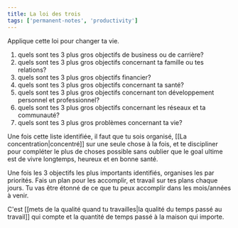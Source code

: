 ```yaml
---
title: La loi des trois
tags: ['permanent-notes', 'productivity']
---
```


Applique cette loi pour changer ta vie. 

1. quels sont tes 3 plus gros objectifs de business ou de carrière?
2. quels sont tes 3 plus gros objectifs concernant ta famille ou tes relations?
3. quels sont tes 3 plus gros objectifs financier?
4. quels sont tes 3 plus gros objectifs concernant ta santé?
5. quels sont tes 3 plus gros objectifs concernant ton développement personnel et professionnel?
6. quels sont tes 3 plus gros objectifs concernant les réseaux et ta communauté?
7. quels sont tes 3 plus gros problèmes concernant ta vie?

Une fois cette liste identifiée, il faut que tu sois organisé, [[La concentration|concentré]] sur une seule chose à la fois, et te discipliner pour compléter le plus de choses possible sans oublier que le goal ultime est de vivre longtemps, heureux et en bonne santé.

Une fois les 3 objectifs les plus importants identifiés, organises les par priorités. Fais un plan pour les accomplir, et travail sur tes plans chaque jours. Tu vas être étonné de ce que tu peux accomplir dans les mois/années à venir.

C'est [[mets de la qualité quand tu travailles|la qualité du temps passé au travail]] qui compte et la quantité de temps passé à la maison qui importe. 
